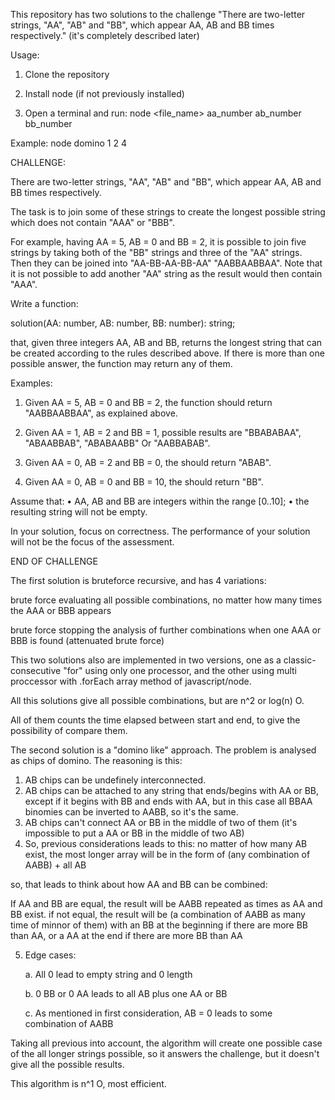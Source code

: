 This repository has two solutions to the challenge "There are two-letter strings, "AA", "AB" and "BB", which appear AA, AB and BB times respectively." (it's completely described later)

Usage:

1. Clone the repository

2. Install node (if not previously installed)

3. Open a terminal and run: node <file_name> aa_number ab_number bb_number

Example: node domino 1 2 4


CHALLENGE:

There are two-letter strings, "AA", "AB" and "BB", which appear AA, AB and BB times respectively.

The task is to join some of these strings to create the longest possible string which does not contain "AAA" or "BBB".

For example, having AA = 5, AB = 0 and BB = 2, it is possible to join five strings by taking both of the "BB" strings and three of the "AA" strings. Then they can be joined into "AA-BB-AA-BB-AA" "AABBAABBAA". Note that it is not possible to add another "AA" string as the result would then contain "AAA".


Write a function:

 solution(AA: number, AB: number, BB: number): string;

that, given three integers AA, AB and BB, returns the longest string that can be created according to the rules described above. If there is more than one possible answer, the function may return any of them.

Examples: 
1. Given AA = 5, AB = 0 and BB = 2, the function should return "AABBAABBAA", as explained above.

2. Given AA = 1, AB = 2 and BB = 1, possible results are "BBABABAA", "ABAABBAB", "ABABAABB" Or "AABBABAB".

3. Given AA = 0, AB = 2 and BB = 0, the  should return "ABAB".

4. Given AA = 0, AB = 0 and BB = 10, the  should return "BB".

Assume that: 
• AA, AB and BB are integers within the range [0..10];
• the resulting string will not be empty.

In your solution, focus on correctness. The performance of your solution will not be the focus of the assessment.

END OF CHALLENGE


The first solution is bruteforce recursive, and has 4 variations:

brute force evaluating all possible combinations, no matter how many times the AAA or BBB appears

brute force stopping the analysis of further combinations when one AAA or BBB is found (attenuated brute force)

This two solutions also are implemented in two versions, one as a classic-consecutive "for" using only one processor, and the other using multi proccessor with .forEach array method of javascript/node.

All this solutions give all possible combinations, but are n^2 or log(n) O.

All of them counts the time elapsed between start and end, to give the possibility of compare them.


The second solution is a "domino like" approach. The problem is analysed as chips of domino. The reasoning is this:

1. AB chips can be undefinely interconnected.
2. AB chips can be attached to any string that ends/begins with AA or BB, except if it begins with BB and ends with AA, but in this case all BBAA binomies can be inverted to AABB, so it's the same.
3. AB chips can't connect AA or BB in the middle of two of them (it's impossible to put a AA or BB in the middle of two AB)
4. So, previous considerations leads to this: no matter of how many AB exist, the most longer array will be in the form of 
(any combination of AABB) + all AB

so, that leads to think about how AA and BB can be combined:

If AA and BB are equal, the result will be AABB repeated as times as AA and BB exist.
if not equal, the result will be (a combination of AABB as many time of minnor of them) with an BB at the beginning if there are more BB than AA, or a AA at the end if there are more BB than AA

5. Edge cases:

    a. All 0 lead to empty string and 0 length

    b. 0 BB or 0 AA leads to all AB plus one AA or BB

    c. As mentioned in first consideration, AB = 0 leads to some combination of AABB


Taking all previous into account, the algorithm will create one possible case of the all longer strings possible, so it answers the challenge, but it doesn't give all the possible results.

This algorithm is n^1 O, most efficient.